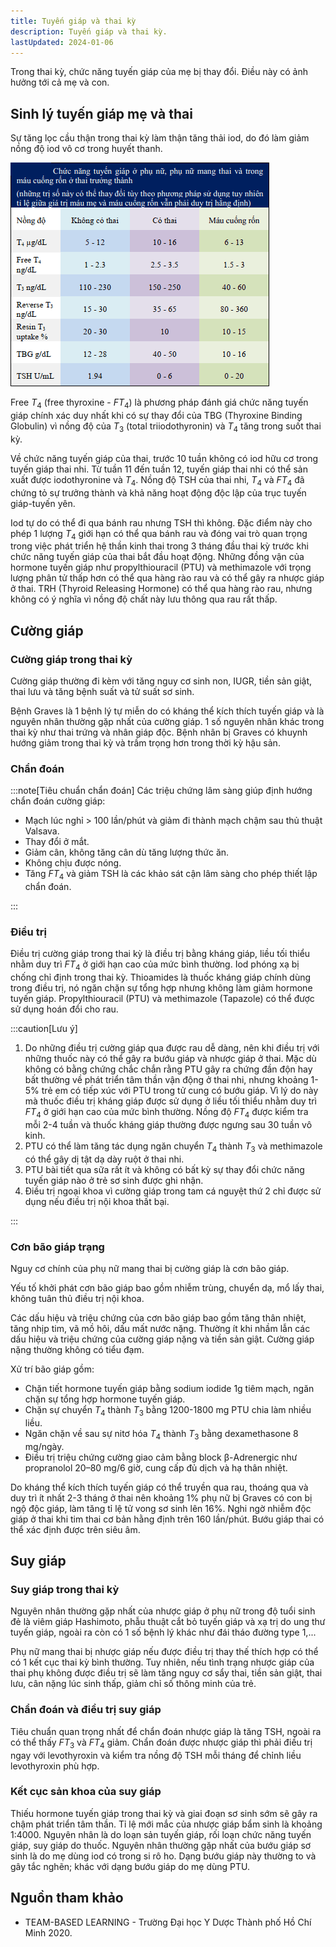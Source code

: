 ```yaml
---
title: Tuyến giáp và thai kỳ
description: Tuyến giáp và thai kỳ.
lastUpdated: 2024-01-06
---
```


Trong thai kỳ, chức năng tuyến giáp của mẹ bị thay đổi. Điều này có ảnh hưởng tới cả mẹ và con.

## Sinh lý tuyến giáp mẹ và thai

Sự tăng lọc cầu thận trong thai kỳ làm thận tăng thải iod, do đó làm giảm nồng độ iod vô cơ trong huyết thanh.

![Bảng chức năng tuyến giáp](../../../assets/san-khoa/tuyen-giap-va-thai-ky/bang-chuc-nang-tuyen-giap.png)

Free $T_4$ (free thyroxine - $FT_4$) là phương pháp đánh giá chức năng tuyến giáp chính xác duy nhất khi có sự thay đổi của TBG (Thyroxine Binding Globulin) vì nồng độ của $T_3$ (total triiodothyronin) và $T_4$ tăng trong suốt thai kỳ.

Về chức năng tuyến giáp của thai, trước 10 tuần không có iod hữu cơ trong tuyến giáp thai nhi. Từ tuần 11 đến tuần 12, tuyến giáp thai nhi có thể sản xuất được iodothyronine và $T_4$. Nồng độ TSH của thai nhi, $T_4$ và $FT_4$ đã chứng tỏ sự trưởng thành và khả năng hoạt động độc lập của trục tuyến giáp-tuyến yên.

Iod tự do có thể đi qua bánh rau nhưng TSH thì không. Đặc điểm này cho phép 1 lượng $T_4$ giới hạn có thể qua bánh rau và đóng vai trò quan trọng trong việc phát triển hệ thần kinh thai trong 3 tháng đầu thai kỳ trước khi chức năng tuyến giáp của thai bắt đầu hoạt động. Những đồng vận của hormone tuyến giáp như propylthiouracil (PTU) và methimazole với trọng lượng phân tử thấp hơn có thể qua hàng rào rau và có thể gây ra nhược giáp ở thai. TRH (Thyroid Releasing Hormone) có thể qua hàng rào rau, nhưng không có ý nghĩa vì nồng độ chất này lưu thông qua rau rất thấp.

## Cường giáp

### Cường giáp trong thai kỳ

Cường giáp thường đi kèm với tăng nguy cơ sinh non, IUGR, tiền sản giật, thai lưu và tăng bệnh suất và tử suất sơ sinh.

Bệnh Graves là 1 bệnh lý tự miễn do có kháng thể kích thích tuyến giáp và là nguyên nhân thường gặp nhất của cường giáp. 1 số nguyên nhân khác trong thai kỳ như thai trứng và nhân giáp độc. Bệnh nhân bị Graves có khuynh hướng giảm trong thai kỳ và trầm trọng hơn trong thời kỳ hậu sản.

### Chẩn đoán

:::note[Tiêu chuẩn chẩn đoán]
Các triệu chứng lâm sàng giúp định hướng chẩn đoán cường giáp:

- Mạch lúc nghỉ > 100 lần/phút và giảm đi thành mạch chậm sau thủ thuật Valsava.
- Thay đổi ở mắt.
- Giảm cân, không tăng cân dù tăng lượng thức ăn.
- Không chịu được nóng.
- Tăng $FT_4$ và giảm TSH là các khảo sát cận lâm sàng cho phép thiết lập chẩn đoán.

:::

### Điều trị

Điều trị cường giáp trong thai kỳ là điều trị bằng kháng giáp, liều tối thiểu nhằm duy trì $FT_4$ ở giới hạn cao của mức bình thường. Iod phóng xạ bị chống chỉ định trong thai kỳ. Thioamides là thuốc kháng giáp chính dùng trong điều trị, nó ngăn chặn sự tổng hợp nhưng không làm giảm hormone tuyến giáp. Propylthiouracil (PTU) và methimazole (Tapazole) có thể được sử dụng hoán đổi cho rau.

:::caution[Lưu ý]

1. Do những điều trị cường giáp qua được rau dễ dàng, nên khi điều trị với những thuốc này có thể gây ra bướu giáp và nhược giáp ở thai. Mặc dù không có bằng chứng chắc chắn rằng PTU gây ra chứng đần độn hay bất thường về phát triển tâm thần vận động ở thai nhi, nhưng khoảng 1-5% trẻ em có tiếp xúc với PTU trong tử cung có bướu giáp. Vì lý do này mà thuốc điều trị kháng giáp được sử dụng ở liều tối thiểu nhằm duy trì $FT_4$ ở giới hạn cao của mức bình thường. Nồng độ $FT_4$ được kiểm tra mỗi 2-4 tuần và thuốc kháng giáp thường được ngưng sau 30 tuần vô kinh.
2. PTU có thể làm tăng tác dụng ngăn chuyển $T_4$ thành $T_3$ và methimazole có thể gây dị tật dạ dày ruột ở thai nhi.
3. PTU bài tiết qua sữa rất ít và không có bất kỳ sự thay đổi chức năng tuyến giáp nào ở trẻ sơ sinh được ghi nhận.
4. Điều trị ngoại khoa vì cường giáp trong tam cá nguyệt thứ 2 chỉ được sử dụng nếu điều trị nội khoa thất bại.

:::

### Cơn bão giáp trạng

Nguy cơ chính của phụ nữ mang thai bị cường giáp là cơn bão giáp.

Yếu tố khởi phát cơn bão giáp bao gồm nhiễm trùng, chuyển dạ, mổ lấy thai, không tuân thủ điều trị nội khoa.

Các dấu hiệu và triệu chứng của cơn bão giáp bao gồm tăng thân nhiệt, tăng nhịp tim, vã mồ hôi, dấu mất nước nặng. Thường ít khi nhầm lẫn các dấu hiệu và triệu chứng của cường giáp nặng và tiền sản giật. Cường giáp nặng thường không có tiểu đạm.

Xử trí bão giáp gồm:

- Chặn tiết hormone tuyến giáp bằng sodium iodide 1g tiêm mạch, ngăn chặn sự tổng hợp hormone tuyến giáp.
- Chặn sự chuyển $T_4$ thành $T_3$ bằng 1200-1800 mg PTU chia làm nhiều liều.
- Ngăn chặn về sau sự nitơ hóa $T_4$ thành $T_3$ bằng dexamethasone 8 mg/ngày.
- Điều trị triệu chứng cường giao cảm bằng block β-Adrenergic như propranolol 20–80 mg/6 giờ, cung cấp đủ dịch và hạ thân nhiệt.

Do kháng thể kích thích tuyến giáp có thể truyền qua rau, thoáng qua và duy trì ít nhất 2-3 tháng ở thai nên khoảng 1% phụ nữ bị Graves có con bị ngộ độc giáp, làm tăng tỉ lệ tử vong sơ sinh lên 16%. Nghi ngờ nhiễm độc giáp ở thai khi tim thai cơ bản hằng định trên 160 lần/phút. Bướu giáp thai có thể xác định được trên siêu âm.

## Suy giáp

### Suy giáp trong thai kỳ

Nguyên nhân thường gặp nhất của nhược giáp ở phụ nữ trong độ tuổi sinh đẻ là viêm giáp Hashimoto, phẫu thuật cắt bỏ tuyến giáp và xạ trị do ung thư tuyến giáp, ngoài ra còn có 1 số bệnh lý khác như đái tháo đường type 1,...

Phụ nữ mang thai bị nhược giáp nếu được điều trị thay thế thích hợp có thể có 1 kết cục thai kỳ bình thường. Tuy nhiên, nếu tình trạng nhược giáp của thai phụ không được điều trị sẽ làm tăng nguy cơ sẩy thai, tiền sản giật, thai lưu, cân nặng lúc sinh thấp, giảm chỉ số thông minh của trẻ.

### Chẩn đoán và điều trị suy giáp

Tiêu chuẩn quan trọng nhất để chẩn đoán nhược giáp là tăng TSH, ngoài ra có thể thấy $FT_3$ và $FT_4$ giảm. Chẩn đoán được nhược giáp thì phải điều trị ngay với levothyroxin và kiểm tra nồng độ TSH mỗi tháng để chỉnh liều levothyroxin phù hợp.

### Kết cục sản khoa của suy giáp

Thiếu hormone tuyến giáp trong thai kỳ và giai đoạn sơ sinh sớm sẽ gây ra chậm phát triển tâm thần.
Tỉ lệ mới mắc của nhược giáp bẩm sinh là khoảng 1:4000. Nguyên nhân là do loạn sản tuyến giáp, rối loạn chức năng tuyến giáp, suy giáp do thuốc. Nguyên nhân thường gặp nhất của bướu giáp sơ sinh là do mẹ dùng iod có trong si rô ho. Dạng bướu giáp này thường to và gây tắc nghẽn; khác với dạng bướu giáp do mẹ dùng
PTU.

## Nguồn tham khảo

- TEAM-BASED LEARNING - Trường Đại học Y Dược Thành phố Hồ Chí Minh 2020.
